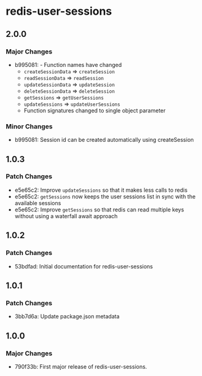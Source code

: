 # redis-user-sessions

## 2.0.0

### Major Changes

- b995081: - Function names have changed
  - `createSessionData` => `createSession`
  - `readSessionData` => `readSession`
  - `updateSessionData` => `updateSession`
  - `deleteSessionData` => `deleteSession`
  - `getSessions` => `getUserSessions`
  - `updateSessions` => `updateUserSessions`
  - Function signatures changed to single object parameter

### Minor Changes

- b995081: Session id can be created automatically using createSession

## 1.0.3

### Patch Changes

- e5e65c2: Improve `updateSessions` so that it makes less calls to redis
- e5e65c2: `getSessions` now keeps the user sessions list in sync with the available sessions
- e5e65c2: Improve `getSessions` so that redis can read multiple keys without using a waterfall await approach

## 1.0.2

### Patch Changes

- 53bdfad: Initial documentation for redis-user-sessions

## 1.0.1

### Patch Changes

- 3bb7d6a: Update package.json metadata

## 1.0.0

### Major Changes

- 790f33b: First major release of redis-user-sessions.
